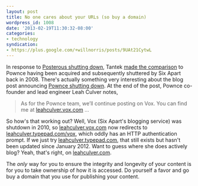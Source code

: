 ```yaml
---
layout: post
title: No one cares about your URLs (so buy a domain)
wordpress_id: 1008
date: '2013-02-19T11:30:32-08:00'
categories:
- technology
syndication:
- https://plus.google.com/+willnorris/posts/9UAt21CytwL
---
```

In response to [Posterous shutting down][], Tantek [made the comparison][tantek-comparison] to Pownce having been
acquired and subsequently shuttered by Six Apart back in 2008.  There's actually something very interesting about the
blog post announcing [Pownce shutting down][].  At the end of the post, Pownce co-founder and lead engineer Leah Culver
notes,

> As for the Pownce team, we’ll continue posting on Vox. You can find me at [leahculver.vox.com][] ...

So how's that working out?  Well, Vox (Six Apart's blogging service) was shutdown in 2010, so [leahculver.vox.com][] now
redirects to [leahculver.typepad.com/vox][], which oddly has an HTTP authentication prompt.  If we just try
[leahculver.typepad.com][], that still exists but hasn't been updated since January 2012.  Want to guess where she does
actively blog?  Yeah, that's right, on [leahculver.com][].

The *only* way for you to ensure the integrity and longevity of your content is for you to take ownership of how it is
accessed.  Do yourself a favor and go buy a domain that you use for publishing your content.

[Posterous shutting down]: http://blog.posterous.com/thanks-from-posterous
[tantek-comparison]: http://tantek.com/2013/046/t1/sixapart-twitter-pownce-posterous-ownyourdata
[Pownce shutting down]: http://blog.pownce.com/2008/12/01/goodbye-pownce-hello-six-apart/
[leahculver.vox.com]: http://leahculver.vox.com/
[leahculver.typepad.com/vox]: http://leahculver.typepad.com/vox
[leahculver.typepad.com]: http://leahculver.typepad.com/
[leahculver.com]: http://leahculver.com/
